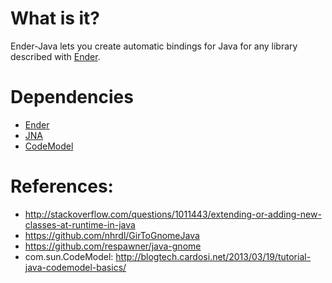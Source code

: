 What is it?
===========
Ender-Java lets you create automatic bindings for Java for any library described with [Ender](https://github.com/turran/ender).

Dependencies
============
+ [Ender](https://github.com/turran/ender)
+ [JNA](https://github.com/twall/jna/)
+ [CodeModel](https://codemodel.java.net/)

References:
============
+ http://stackoverflow.com/questions/1011443/extending-or-adding-new-classes-at-runtime-in-java
+ https://github.com/nhrdl/GirToGnomeJava
+ https://github.com/respawner/java-gnome 
+ com.sun.CodeModel: http://blogtech.cardosi.net/2013/03/19/tutorial-java-codemodel-basics/

